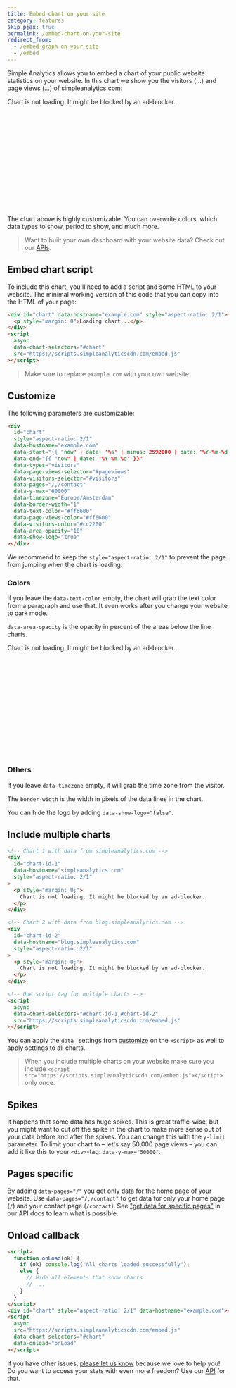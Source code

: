 ```yaml
---
title: Embed chart on your site
category: features
skip_pjax: true
permalink: /embed-chart-on-your-site
redirect_from:
  - /embed-graph-on-your-site
  - /embed
---
```


Simple Analytics allows you to embed a chart of your public website statistics on your website. In this chart we show you the visitors (<span id="visitors">...</span>) and page views (<span id="pageviews">...</span>) of simpleanalytics.com:

<div
  id="chart-id"
  data-hostname="simpleanalytics.com"
  style="aspect-ratio: 2/1"
  data-types="visitors,pageviews"
  data-page-views-selector="#pageviews"
  data-visitors-selector="#visitors">
  <p style="margin: 0;">Chart is not loading. It might be blocked by an ad-blocker.</p>
</div>
<script
  async
  src="https://scripts.simpleanalyticscdn.com/embed.js"
  data-chart-selectors="#chart-id,#chart-colors"
></script>

The chart above is highly customizable. You can overwrite colors, which data types to show, period to show, and much more.

> Want to built your own dashboard with your website data? Check out our [APIs](/api).

## Embed chart script

To include this chart, you'll need to add a script and some HTML to your website. The minimal working version of this code that you can copy into the HTML of your page:

```html
<div id="chart" data-hostname="example.com" style="aspect-ratio: 2/1">
  <p style="margin: 0">Loading chart...</p>
</div>
<script
  async
  data-chart-selectors="#chart"
  src="https://scripts.simpleanalyticscdn.com/embed.js"
></script>
```

> Make sure to replace `example.com` with your own website.

## Customize

The following parameters are customizable:

```html
<div
  id="chart"
  style="aspect-ratio: 2/1"
  data-hostname="example.com"
  data-start="{{ "now" | date: '%s' | minus: 2592000 | date: '%Y-%m-%d' }}"
  data-end="{{ "now" | date: '%Y-%m-%d' }}"
  data-types="visitors"
  data-page-views-selector="#pageviews"
  data-visitors-selector="#visitors"
  data-pages="/,/contact"
  data-y-max="60000"
  data-timezone="Europe/Amsterdam"
  data-border-width="1"
  data-text-color="#ff6600"
  data-page-views-color="#ff6600"
  data-visitors-color="#cc2200"
  data-area-opacity="10"
  data-show-logo="true"
></div>
```

We recommend to keep the `style="aspect-ratio: 2/1"` to prevent the page from jumping when the chart is loading.

### Colors

If you leave the `data-text-color` empty, the chart will grab the text color from a paragraph and use that. It even works after you change your website to dark mode.

`data-area-opacity` is the opacity in percent of the areas below the line charts.

<div
  id="chart-colors"
  data-hostname="simpleanalytics.com"
  style="aspect-ratio: 2/1"
  data-types="visitors,pageviews"
  data-text-color="#ff6600"
  data-page-views-color="#ff6600"
  data-visitors-color="#cc2200"
  data-area-opacity="10">
  <p style="margin: 0;">Chart is not loading. It might be blocked by an ad-blocker.</p>
</div>

### Others

If you leave `data-timezone` empty, it will grab the time zone from the visitor.

The `border-width` is the width in pixels of the data lines in the chart.

You can hide the logo by adding `data-show-logo="false"`.

## Include multiple charts

```html
<!-- Chart 1 with data from simpleanalytics.com -->
<div
  id="chart-id-1"
  data-hostname="simpleanalytics.com"
  style="aspect-ratio: 2/1"
>
  <p style="margin: 0;">
    Chart is not loading. It might be blocked by an ad-blocker.
  </p>
</div>

<!-- Chart 2 with data from blog.simpleanalytics.com -->
<div
  id="chart-id-2"
  data-hostname="blog.simpleanalytics.com"
  style="aspect-ratio: 2/1"
>
  <p style="margin: 0;">
    Chart is not loading. It might be blocked by an ad-blocker.
  </p>
</div>

<!-- One script tag for multiple charts -->
<script
  async
  data-chart-selectors="#chart-id-1,#chart-id-2"
  src="https://scripts.simpleanalyticscdn.com/embed.js"
></script>
```

You can apply the `data-` settings from [customize](#customize) on the `<script>` as well to apply settings to all charts.

> When you include multiple charts on your website make sure you include `<script src="https://scripts.simpleanalyticscdn.com/embed.js"></script>` only once.

## Spikes

It happens that some data has huge spikes. This is great traffic-wise, but you might want to cut off the spike in the chart to make more sense out of your data before and after the spikes. You can change this with the `y-limit` parameter. To limit your chart to – let's say 50,000 page views – you can add it like this to your `<div>`-tag: `data-y-max="50000"`.

## Pages specific

By adding `data-pages="/"` you get only data for the home page of your website. Use `data-pages="/,/contact"` to get data for only your home page (`/`) and your contact page (`/contact`). See ["get data for specific pages"](https://docs.simpleanalytics.com/api/stats#get-data-for-specific-pages) in our API docs to learn what is possible.

## Onload callback

```html
<script>
  function onLoad(ok) {
    if (ok) console.log("All charts loaded successfully");
    else {
      // Hide all elements that show charts
      // ...
    }
  }
</script>
<div id="chart" style="aspect-ratio: 2/1" data-hostname="example.com"></div>
<script
  async
  src="https://scripts.simpleanalyticscdn.com/embed.js"
  data-chart-selectors="#chart"
  data-onload="onLoad"
></script>
```

If you have other issues, <a href="https://simpleanalytics.com/contact">please let us know</a> because we love to help you! Do you want to access your stats with even more freedom? Use our [API](/api) for that.
